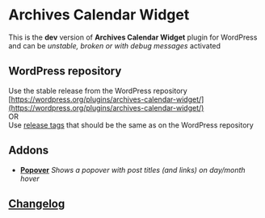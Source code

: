 # Archives Calendar Widget

This is the __dev__ version of __Archives Calendar Widget__ plugin for WordPress and can be _unstable, broken or with debug messages_ activated

## WordPress repository
Use the stable release from the WordPress repository [https://wordpress.org/plugins/archives-calendar-widget/](https://wordpress.org/plugins/archives-calendar-widget/)    
OR    
Use [release tags](https://github.com/alekart/arcw/releases) that should be the same as on the WordPress repository

## Addons
- __[Popover](https://github.com/alekart/arcwp/)__ 
_Shows a popover with post titles (and links) on day/month hover_

## [Changelog](https://github.com/alekart/arcw/blob/develop/CHANGELOG.md)
